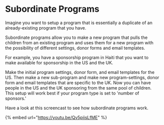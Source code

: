 # Subordinate Programs

Imagine you want to setup a program that is essentially a duplicate of an already-existing program that you have.

Subordinate programs allow you to make a new program that pulls the children from an existing program and uses them for a new program with the possibility of different settings, donor forms and email templates.

For example, you have a sponsorship program in Haiti that you want to make available for sponsorship in the US and the UK.

Make the initial program settings, donor form, and email templates for the US. Then make a new sub-program and make new program-settings, donor form and email templates that are specific to the UK. Now you can have people in the US and the UK sponsoring from the same pool of children. This setup will work best if your program type is set to 'number of sponsors.'&#x20;

Have a look at this screencast to see how subordinate programs work.

{% embed url="https://youtu.be/Qv5piisLfME" %}
